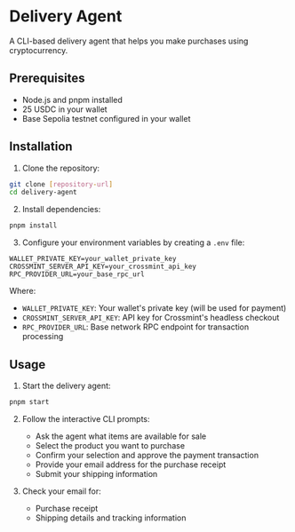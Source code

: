 # Delivery Agent

A CLI-based delivery agent that helps you make purchases using cryptocurrency.

## Prerequisites

- Node.js and pnpm installed
- 25 USDC in your wallet
- Base Sepolia testnet configured in your wallet

## Installation

1. Clone the repository:
```bash
git clone [repository-url]
cd delivery-agent
```

2. Install dependencies:
```bash
pnpm install
```

3. Configure your environment variables by creating a `.env` file:
```env
WALLET_PRIVATE_KEY=your_wallet_private_key
CROSSMINT_SERVER_API_KEY=your_crossmint_api_key
RPC_PROVIDER_URL=your_base_rpc_url
```

Where:
- `WALLET_PRIVATE_KEY`: Your wallet's private key (will be used for payment)
- `CROSSMINT_SERVER_API_KEY`: API key for Crossmint's headless checkout
- `RPC_PROVIDER_URL`: Base network RPC endpoint for transaction processing

## Usage

1. Start the delivery agent:
```bash
pnpm start
```

2. Follow the interactive CLI prompts:
   - Ask the agent what items are available for sale
   - Select the product you want to purchase
   - Confirm your selection and approve the payment transaction
   - Provide your email address for the purchase receipt
   - Submit your shipping information

3. Check your email for:
   - Purchase receipt
   - Shipping details and tracking information
